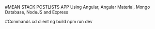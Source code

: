 #MEAN STACK POSTLISTS APP
Using Angular, Angular Material, Mongo Database, NodeJS and Express

#Commands
cd client ng build
npm run dev
